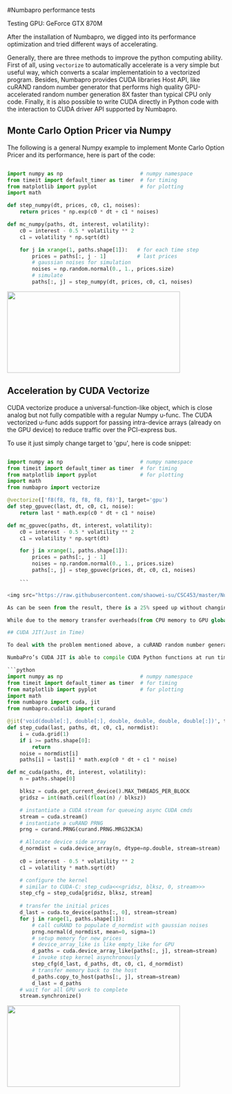 #Numbapro performance tests

Testing GPU: GeForce GTX 870M

After the installation of Numbapro, we digged into its performance optimization and tried different ways of accelerating.

Generally, there are three methods to improve the python computing ability. First of all, using `vectorize` to automatically accelerate is a very simple but useful way, which converts a scalar implementatioin to a vectorized program. Besides, Numbapro provides CUDA libraries Host API, like cuRAND random number generator that performs high quality GPU-accelerated random number generation 8X faster than typical CPU only code. Finally, it is also possible to write CUDA directly in Python code with the interaction to CUDA driver API supported by Numbapro.

## Monte Carlo Option Pricer via Numpy

The following is a general Numpy example to implement Monte Carlo Option Pricer and its performance, here is part of the code:

```python

import numpy as np                         # numpy namespace
from timeit import default_timer as timer  # for timing
from matplotlib import pyplot              # for plotting
import math

def step_numpy(dt, prices, c0, c1, noises):
    return prices * np.exp(c0 * dt + c1 * noises)

def mc_numpy(paths, dt, interest, volatility):
    c0 = interest - 0.5 * volatility ** 2
    c1 = volatility * np.sqrt(dt)

    for j in xrange(1, paths.shape[1]):   # for each time step
        prices = paths[:, j - 1]          # last prices
        # gaussian noises for simulation
        noises = np.random.normal(0., 1., prices.size)
        # simulate
        paths[:, j] = step_numpy(dt, prices, c0, c1, noises)
```

<img src="https://raw.githubusercontent.com/shaowei-su/CSC453/master/NumbaproTests/1.png" width="400px" height="188px">


## Acceleration by CUDA Vectorize

CUDA vectorize produce a universal-function-like object, which is close analog but not fully compatible with a regular Numpy u-func. The CUDA vectorized u-func adds support for passing intra-device arrays (already on the GPU device) to reduce traffic over the PCI-express bus. 

To use it just simply change target to 'gpu', here is code snippet:

```python

import numpy as np                         # numpy namespace
from timeit import default_timer as timer  # for timing
from matplotlib import pyplot              # for plotting
import math
from numbapro import vectorize

@vectorize(['f8(f8, f8, f8, f8, f8)'], target='gpu')
def step_gpuvec(last, dt, c0, c1, noise):
    return last * math.exp(c0 * dt + c1 * noise)

def mc_gpuvec(paths, dt, interest, volatility):
    c0 = interest - 0.5 * volatility ** 2
    c1 = volatility * np.sqrt(dt)

    for j in xrange(1, paths.shape[1]):
        prices = paths[:, j - 1]
        noises = np.random.normal(0., 1., prices.size)
        paths[:, j] = step_gpuvec(prices, dt, c0, c1, noises)

    ```

<img src="https://raw.githubusercontent.com/shaowei-su/CSC453/master/NumbaproTests/4.png" width="400px" height="188px">

As can be seen from the result, there is a 25% speed up without changing large part of original code.

While due to the memory transfer overheads(from CPU memory to GPU global memory), the performance here is still not excellent.

## CUDA JIT(Just in Time) 

To deal with the problem mentioned above, a cuRAND random number generator with CUDA JIT feature compile is used to reduce memory transfer overheads.

NumbaPro’s CUDA JIT is able to compile CUDA Python functions at run time and realize explicit control over data transfers and CUDA streams. The sample code goes like this:

```python
import numpy as np                         # numpy namespace
from timeit import default_timer as timer  # for timing
from matplotlib import pyplot              # for plotting
import math
from numbapro import cuda, jit
from numbapro.cudalib import curand

@jit('void(double[:], double[:], double, double, double, double[:])', target='gpu')
def step_cuda(last, paths, dt, c0, c1, normdist):
    i = cuda.grid(1)
    if i >= paths.shape[0]:
        return
    noise = normdist[i]
    paths[i] = last[i] * math.exp(c0 * dt + c1 * noise)

def mc_cuda(paths, dt, interest, volatility):
    n = paths.shape[0]

    blksz = cuda.get_current_device().MAX_THREADS_PER_BLOCK
    gridsz = int(math.ceil(float(n) / blksz))

    # instantiate a CUDA stream for queueing async CUDA cmds
    stream = cuda.stream()
    # instantiate a cuRAND PRNG
    prng = curand.PRNG(curand.PRNG.MRG32K3A)

    # Allocate device side array
    d_normdist = cuda.device_array(n, dtype=np.double, stream=stream)
    
    c0 = interest - 0.5 * volatility ** 2
    c1 = volatility * math.sqrt(dt)

    # configure the kernel
    # similar to CUDA-C: step_cuda<<<gridsz, blksz, 0, stream>>>
    step_cfg = step_cuda[gridsz, blksz, stream]
    
    # transfer the initial prices
    d_last = cuda.to_device(paths[:, 0], stream=stream)
    for j in range(1, paths.shape[1]):
        # call cuRAND to populate d_normdist with gaussian noises
        prng.normal(d_normdist, mean=0, sigma=1)
        # setup memory for new prices
        # device_array_like is like empty_like for GPU
        d_paths = cuda.device_array_like(paths[:, j], stream=stream)
        # invoke step kernel asynchronously
        step_cfg(d_last, d_paths, dt, c0, c1, d_normdist)
        # transfer memory back to the host
        d_paths.copy_to_host(paths[:, j], stream=stream)
        d_last = d_paths
    # wait for all GPU work to complete
    stream.synchronize()

```

<img src="https://raw.githubusercontent.com/shaowei-su/CSC453/master/NumbaproTests/5.png" width="400px" height="188px">